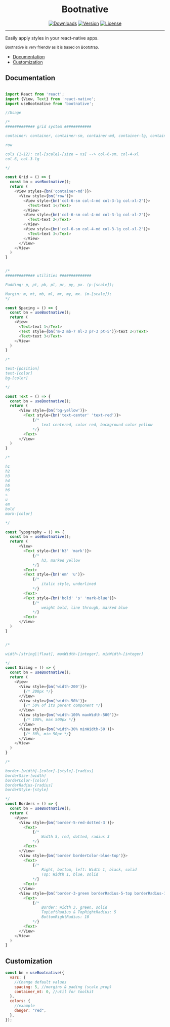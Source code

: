 <h1 align="center">Bootnative</h1>

<!-- <p align="center"><a href="https://vuejs.org" target="_blank" rel="noopener noreferrer"><img width="100" src="https://vuejs.org/images/logo.png" alt="Vue logo"></a></p> -->

<p align="center">
  <a href="https://npmcharts.com/compare/bootnative?minimal=true"><img src="https://img.shields.io/npm/dm/bootnative.svg?sanitize=true" alt="Downloads"></a>
  <a href="https://www.npmjs.com/package/bootnative"><img src="https://img.shields.io/npm/v/bootnative.svg?sanitize=true" alt="Version"></a>
  <a href="https://www.npmjs.com/package/bootnative"><img src="https://img.shields.io/npm/l/bootnative.svg?sanitize=true" alt="License"></a>
</p>
<hr/>

<p>Easily apply styles in your react-native apps.</p>

<p>
<small>Bootnative is very friendly as it is based on Bootstrap.</small>
</p>

<ul>
  <li><a href="#documentation">Documentation</a></li>
  <li><a href="#customization">Customization</a></li>
</ul>

<h2 id="documentation">Documentation</h2>

```javascript

import React from 'react';
import {View, Text} from 'react-native';
import useBootnative from 'bootnative';

//Usage

/*
############# grid system ############

container: container, container-sm, container-md, container-lg, container-fluid

row

cols (1~12): col-[scale]-[size = xs] --> col-6-sm, col-4-xl
col-6, col-3-lg

*/

const Grid = () => {
  const bn = useBootnative();
  return (
    <View styles={bn('container-md')}>
      <View style={bn('row')}>
        <View style={bn('col-6-sm col-4-md col-3-lg col-xl-2')}>
          <Text>text 1</Text>
        </View>
        <View style={bn('col-6-sm col-4-md col-3-lg col-xl-2')}>
          <Text>text 2</Text>
        </View>
        <View style={bn('col-6-sm col-4-md col-3-lg col-xl-2')}>
          <Text>text 3</Text>
        </View>
      </View>
    </View>
  )
}


/*
############# utilities ##############

Padding: p, pt, pb, pl, pr, py, px. (p-[scale]);

Margin: m, mt, mb, ml, mr, my, mx. (m-[scale]);
*/

const Spacing = () => {
  const bn = useBootnative();
  return (
    <View>
      <Text>text 1</Text>
      <Text style={bn('m-2 mb-7 ml-3 pr-3 pt-5')}>text 2</Text>
      <Text>text 3</Text>
    </View>
  )
}

/*

text-[position]
text-[color]
bg-[color]

*/

const Text = () => {
  const bn = useBootnative();
  return (
      <View style={bn('bg-yellow')}>
        <Text style={bn('text-center' 'text-red')}>
            {/*
                text centered, color red, background color yellow
            */}
        <Text>
      </View>
  )
}

/*

h1
h2
h3
h4
h5
h6
s
u
em
bold
mark-[color]

*/

const Typography = () => {
  const bn = useBootnative();
  return (
      <View>
        <Text style={bn('h3' 'mark')}>
            {/*
                h3, marked yellow
            */}
        <Text>
        <Text style={bn('em' 'u')}>
            {/*
                italic style, underlined
            */}
        <Text>
        <Text style={bn('bold' 's' 'mark-blue')}>
            {/*
                weight bold, line through, marked blue
            */}
        <Text>
      </View>
  )
}


/*

width-[string||float], maxWidth-[integer], minWidth-[integer]

*/
const Sizing = () => {
  const bn = useBootnative();
  return (
    <View>
      <View style={bn('width-200')}>
        {/* 200px */}
      </View>
      <View style={bn('width-50%')}>
        {/* 50% of its parent component */}
      </View>
      <View style={bn('width-100% maxWidth-500')}>
        {/* 100%, max 500px */}
      </View>
      <View style={bn('width-30% minWidth-50')}>
        {/* 30%, min 50px */}
      </View>
    </View>
  )
}

/*

border-[width]-[color]-[style]-[radius]
borderSize-[width]
borderColor-[color]
borderRadius-[radius]
borderStyle-[style]

*/
const Borders = () => {
  const bn = useBootnative();
  return (
    <View>
      <View style={bn('border-5-red-dotted-3')}>
        <Text>
            {/*
                Width 5, red, dotted, radius 3
            */}
        <Text>
      </View>
      <View style={bn('border borderColor-blue-top')}>
        <Text>
            {/*
                Right, bottom, left: Width 1, black, solid
                Top: Width 1, blue, solid
            */}
        <Text>
      </View>
      <View style={bn('border-3-green borderRadius-5-top borderRadius-10-bottom-right')}>
        <Text>
            {/*
                Border: Width 3, green, solid
                TopLeftRadius & TopRightRadius: 5
                BottomRightRadius: 10
            */}
        <Text>
      </View>
    </View>
  )
}

```

<h2 id="customization">Customization</h2>

```javascript
const bn = useBootnative({
  vars: {
    //Change default values
    spacing: 5, //margins & pading (scale prop)
    container_mt: 0, //util for toolkit
  },
  colors: {
    //example
    danger: "red",
  },
});
```
